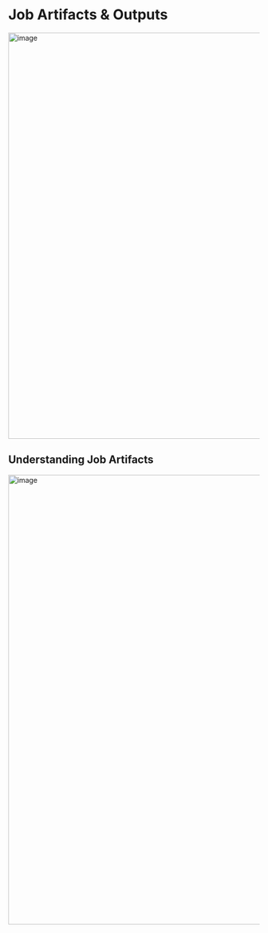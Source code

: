 <h1> Job Artifacts & Outputs </h1>
<img width="813" alt="image" src="https://github.com/BaliDataMan/github-actions-course-resources/assets/29046663/f085c103-a2be-4540-8197-a61bd279bdb6">



<h2> Understanding Job Artifacts</h2>
<img width="900" alt="image" src="https://github.com/BaliDataMan/github-actions-course-resources/assets/29046663/e6900578-1e6b-4527-825e-126827b92ca1">

